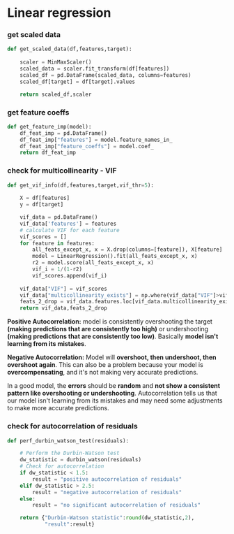 # Linear regression

### get scaled data
```python
def get_scaled_data(df,features,target):
    
    scaler = MinMaxScaler()
    scaled_data = scaler.fit_transform(df[features])
    scaled_df = pd.DataFrame(scaled_data, columns=features)
    scaled_df[target] = df[target].values

    return scaled_df,scaler

```
### get feature coeffs
```python
def get_feature_imp(model):
    df_feat_imp = pd.DataFrame()
    df_feat_imp["features"] = model.feature_names_in_
    df_feat_imp["feature_coeffs"] = model.coef_
    return df_feat_imp
```
### check for multicollinearity - VIF
```python
def get_vif_info(df,features,target,vif_thr=5):
    
    X = df[features]
    y = df[target]

    vif_data = pd.DataFrame()
    vif_data['features'] = features
    # calculate VIF for each feature
    vif_scores = []
    for feature in features:
        all_feats_except_x, x = X.drop(columns=[feature]), X[feature]
        model = LinearRegression().fit(all_feats_except_x, x)
        r2 = model.score(all_feats_except_x, x)
        vif_i = 1/(1-r2)
        vif_scores.append(vif_i)
        
    vif_data["VIF"] = vif_scores
    vif_data["multicollinearity_exists"] = np.where(vif_data["VIF"]>vif_thr,True,False)
    feats_2_drop = vif_data.features.loc[vif_data.multicollinearity_exists].values.tolist()
    return vif_data,feats_2_drop
```
**Positive Autocorrelation:** model is consistently overshooting the target **(making predictions that are consistently too high)** or undershooting **(making predictions that are consistently too low)**. Basically **model isn't learning from its mistakes**.

**Negative Autocorrelation:** Model will **overshoot, then undershoot, then overshoot again**. This can also be a problem because your model is **overcompensating**, and it's not making very accurate predictions.

In a good model, the **errors** should be **random** and **not show a consistent pattern like overshooting or undershooting**. Autocorrelation tells us that our model isn't learning from its mistakes and may need some adjustments to make more accurate predictions.
### check for autocorrelation of residuals
```python
def perf_durbin_watson_test(residuals):

    # Perform the Durbin-Watson test
    dw_statistic = durbin_watson(residuals)
    # Check for autocorrelation
    if dw_statistic < 1.5:
        result = "positive autocorrelation of residuals"
    elif dw_statistic > 2.5:
        result = "negative autocorrelation of residuals"
    else:
        result = "no significant autocorrelation of residuals"

    return {"Durbin-Watson statistic":round(dw_statistic,2),
            "result":result}
```
